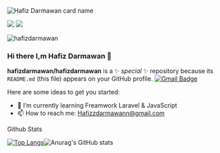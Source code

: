 ![Hafiz Darmawan card name](https://cardivo.vercel.app/api?name=Hafiz%20Darmawan&description=Hi,%20i%27m%20a%20fullstack%20web%20developer.&image=https://avatars.githubusercontent.com/u/63346492?v=4&fontColor=%23ddd&backgroundColor=%232A272A&iconColor=%23fff&instagram=hafiizdarmawan&github=hafizdarmawan&pattern=iLikeFood&colorPattern=%23000)

<div>
  <img src="https://github-readme-stats.vercel.app/api?username=hafizdarmawan&show_icons=true&theme=radical"/>
  <img  src="https://github-readme-stats.vercel.app/api/top-langs/?username=hafizdarmawan&layout=compact"/>
</div>

<p><img align="center" src="https://github-readme-streak-stats.herokuapp.com/?user=hafizdarmawan&" alt="hafizdarmawan" /></p>


### Hi there I,m Hafiz Darmawan 👋

**hafizdarmawan/hafizdarmawan** is a ✨ _special_ ✨ repository because its `README.md` (this file) appears on your GitHub profile.
[![Gmail Badge](https://img.shields.io/badge/-hafizzdarmawann@gmail.com-c14438?style=flat&logo=Gmail&logoColor=white&link=mailto:hafizzdarmawann@gmail.com)](mailto:hafizzdarmawann@gmail.com) 


Here are some ideas to get you started:

- 🌱 I’m currently learning Freamwork Laravel & JavaScript
- 📫 How to reach me: Hafizzdarmawann@gmail.com

Github Stats


[![Top Langs](https://github-readme-stats.vercel.app/api/top-langs/?username=hafizdarmawan&layout=compact)](https://github.com/anuraghazra/github-readme-stats)![Anurag's GitHub stats](https://github-readme-stats.vercel.app/api?username=hafizdarmawan&show_icons=true&theme=highcontrast)
